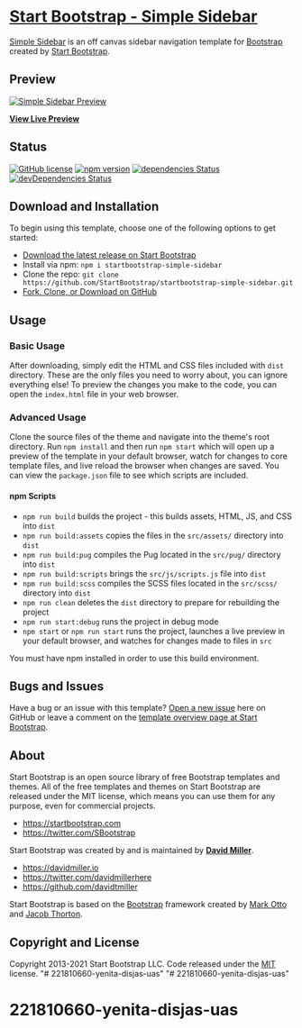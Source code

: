# [Start Bootstrap - Simple Sidebar](https://startbootstrap.com/template/simple-sidebar/)

[Simple Sidebar](https://startbootstrap.com/template/simple-sidebar/) is an off canvas sidebar navigation template for [Bootstrap](https://getbootstrap.com/) created by [Start Bootstrap](https://startbootstrap.com/).

## Preview

[![Simple Sidebar Preview](https://assets.startbootstrap.com/img/screenshots/templates/simple-sidebar.png)](https://startbootstrap.github.io/startbootstrap-simple-sidebar/)

**[View Live Preview](https://startbootstrap.github.io/startbootstrap-simple-sidebar/)**

## Status

[![GitHub license](https://img.shields.io/badge/license-MIT-blue.svg)](https://raw.githubusercontent.com/StartBootstrap/startbootstrap-simple-sidebar/master/LICENSE)
[![npm version](https://img.shields.io/npm/v/startbootstrap-simple-sidebar.svg)](https://www.npmjs.com/package/startbootstrap-simple-sidebar)
[![dependencies Status](https://david-dm.org/StartBootstrap/startbootstrap-simple-sidebar/status.svg)](https://david-dm.org/StartBootstrap/startbootstrap-simple-sidebar)
[![devDependencies Status](https://david-dm.org/StartBootstrap/startbootstrap-simple-sidebar/dev-status.svg)](https://david-dm.org/StartBootstrap/startbootstrap-simple-sidebar?type=dev)

## Download and Installation

To begin using this template, choose one of the following options to get started:

* [Download the latest release on Start Bootstrap](https://startbootstrap.com/template/simple-sidebar/)
* Install via npm: `npm i startbootstrap-simple-sidebar`
* Clone the repo: `git clone https://github.com/StartBootstrap/startbootstrap-simple-sidebar.git`
* [Fork, Clone, or Download on GitHub](https://github.com/StartBootstrap/startbootstrap-simple-sidebar)

## Usage

### Basic Usage

After downloading, simply edit the HTML and CSS files included with `dist` directory. These are the only files you need to worry about, you can ignore everything else! To preview the changes you make to the code, you can open the `index.html` file in your web browser.

### Advanced Usage

Clone the source files of the theme and navigate into the theme's root directory. Run `npm install` and then run `npm start` which will open up a preview of the template in your default browser, watch for changes to core template files, and live reload the browser when changes are saved. You can view the `package.json` file to see which scripts are included.

#### npm Scripts

* `npm run build` builds the project - this builds assets, HTML, JS, and CSS into `dist`
* `npm run build:assets` copies the files in the `src/assets/` directory into `dist`
* `npm run build:pug` compiles the Pug located in the `src/pug/` directory into `dist`
* `npm run build:scripts` brings the `src/js/scripts.js` file into `dist`
* `npm run build:scss` compiles the SCSS files located in the `src/scss/` directory into `dist`
* `npm run clean` deletes the `dist` directory to prepare for rebuilding the project
* `npm run start:debug` runs the project in debug mode
* `npm start` or `npm run start` runs the project, launches a live preview in your default browser, and watches for changes made to files in `src`

You must have npm installed in order to use this build environment.

## Bugs and Issues

Have a bug or an issue with this template? [Open a new issue](https://github.com/StartBootstrap/startbootstrap-simple-sidebar/issues) here on GitHub or leave a comment on the [template overview page at Start Bootstrap](https://startbootstrap.com/template/simple-sidebar/).

## About

Start Bootstrap is an open source library of free Bootstrap templates and themes. All of the free templates and themes on Start Bootstrap are released under the MIT license, which means you can use them for any purpose, even for commercial projects.

* <https://startbootstrap.com>
* <https://twitter.com/SBootstrap>

Start Bootstrap was created by and is maintained by **[David Miller](https://davidmiller.io/)**.

* <https://davidmiller.io>
* <https://twitter.com/davidmillerhere>
* <https://github.com/davidtmiller>

Start Bootstrap is based on the [Bootstrap](https://getbootstrap.com/) framework created by [Mark Otto](https://twitter.com/mdo) and [Jacob Thorton](https://twitter.com/fat).

## Copyright and License

Copyright 2013-2021 Start Bootstrap LLC. Code released under the [MIT](https://github.com/StartBootstrap/startbootstrap-simple-sidebar/blob/master/LICENSE) license.
"# 221810660-yenita-disjas-uas" 
"# 221810660-yenita-disjas-uas" 
# 221810660-yenita-disjas-uas
